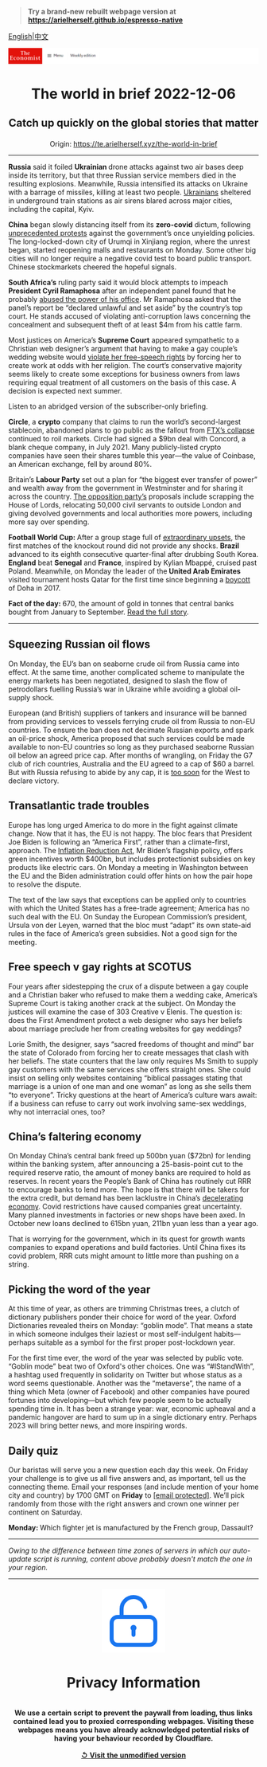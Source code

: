 > **Try a brand-new rebuilt webpage version at https://arielherself.github.io/espresso-native**

[English](https://github.com/arielherself/espresso/blob/main/README.md)|[中文](https://github-com.translate.goog/arielherself/espresso/blob/main/README.md?_x_tr_sl=en&_x_tr_tl=zh-CN&_x_tr_hl=zh-CN&_x_tr_pto=wapp)



![The Economist](menubar.png)

# <p align="center">The world in brief 2022-12-06</p>

## <p align="center">Catch up quickly on the global stories that matter</p>

<p align="center">Origin: <a href="https://te.arielherself.xyz/the-world-in-brief">https://te.arielherself.xyz/the-world-in-brief</a><hr>

<strong>Russia</strong> said it foiled <strong>Ukrainian </strong>drone attacks against two air bases deep inside its territory, but that three Russian service members died in the resulting explosions. Meanwhile, Russia intensified its attacks on Ukraine with a barrage of missiles, killing at least two people. [Ukrainians](https://te.arielherself.xyz/europe/2022/11/23/in-ukraine-living-as-normal-is-an-act-of-defiance) sheltered in underground train stations as air sirens blared across major cities, including the capital, Kyiv.

<strong>China</strong> began slowly distancing itself from its <strong>zero-covid</strong> dictum, following [unprecedented protests](https://te.arielherself.xyz/china/2022/12/01/lessons-from-a-chinese-protest) against the government’s once unyielding policies. The long-locked-down city of Urumqi in Xinjiang region, where the unrest began, started reopening malls and restaurants on Monday. Some other big cities will no longer require a negative covid test to board public transport. Chinese stockmarkets cheered the hopeful signals.

<strong>South Africa’s</strong> ruling party said it would block attempts to impeach <strong>President Cyril Ramaphosa</strong> after an independent panel found that he probably [abused the power of his office](https://te.arielherself.xyz/middle-east-and-africa/2022/12/01/a-sofa-stuffed-with-cash-imperils-south-africas-president). Mr Ramaphosa asked that the panel’s report be “declared unlawful and set aside” by the country’s top court. He stands accused of violating anti-corruption laws concerning the concealment and subsequent theft of at least $4m from his cattle farm.

Most justices on America’s <strong>Supreme Court</strong> appeared sympathetic to a Christian web designer’s argument that having to make a gay couple’s wedding website would [violate her free-speech rights](https://te.arielherself.xyz/united-states/2022/12/05/a-new-supreme-court-case-may-dampen-protections-for-lgbt-people) by forcing her to create work at odds with her religion. The court’s conservative majority seems likely to create some exceptions for business owners from laws requiring equal treatment of all customers on the basis of this case. A decision is expected next summer.

Listen to an abridged version of the subscriber-only briefing.

<strong>Circle</strong>, a <strong>crypto</strong> company that claims to run the world’s second-largest stablecoin, abandoned plans to go public as the fallout from [FTX’s collapse](https://te.arielherself.xyz/briefing/2022/11/17/the-failure-of-ftx-and-sam-bankman-fried-will-leave-deep-scars) continued to roil markets. Circle had signed a $9bn deal with Concord, a blank cheque company, in July 2021. Many publicly-listed crypto companies have seen their shares tumble this year—the value of Coinbase, an American exchange, fell by around 80%.

Britain’s <strong>Labour Party</strong> set out a plan for “the biggest ever transfer of power” and wealth away from the government in Westminster and for sharing it across the country. [The opposition party’s](https://te.arielherself.xyz/britain/2022/09/22/after-a-frosty-decade-business-leaders-are-warming-to-the-labour-party) proposals include scrapping the House of Lords, relocating 50,000 civil servants to outside London and giving devolved governments and local authorities more powers, including more say over spending.

<strong>Football World Cup: </strong>After a group stage full of [extraordinary upsets](https://te.arielherself.xyz/culture/2022/12/02/why-the-world-cups-first-stage-has-been-surprisingly-even), the first matches of the knockout round did not provide any shocks. <strong>Brazil </strong>advanced to its eighth consecutive quarter-final after drubbing South Korea. <strong>England</strong> beat <strong>Senegal</strong> and <strong>France</strong>, inspired by Kylian Mbappé, cruised past Poland. Meanwhile, on Monday the leader of the<strong> United Arab Emirates </strong>visited tournament hosts Qatar for the first time since beginning a [boycott](https://te.arielherself.xyz/middle-east-and-africa/2017/10/19/the-boycott-of-qatar-is-hurting-its-enforcers) of Doha in 2017.

<strong>Fact of the day: </strong>670, the amount of gold in tonnes that central banks bought from January to September. [Read the full story](https://te.arielherself.xyz/finance-and-economics/2022/12/01/why-central-banks-are-stockpiling-gold).

----------

## Squeezing Russian oil flows

On Monday, the EU’s ban on seaborne crude oil from Russia came into effect. At the same time, another complicated scheme to manipulate the energy markets has been negotiated, designed to slash the flow of petrodollars fuelling Russia’s war in Ukraine while avoiding a global oil-supply shock. 

European (and British) suppliers of tankers and insurance will be banned from providing services to vessels ferrying crude oil from Russia to non-EU countries. To ensure the ban does not decimate Russian exports and spark an oil-price shock, America proposed that such services could be made available to non-EU countries so long as they purchased seaborne Russian oil below an agreed price cap. After months of wrangling, on Friday the G7 club of rich countries, Australia and the EU agreed to a cap of $60 a barrel. But with Russia refusing to abide by any cap, it is [too soon](https://te.arielherself.xyz/finance-and-economics/2022/11/30/how-the-wests-price-cap-on-russian-oil-could-roil-energy-markets) for the West to declare victory.

## Transatlantic trade troubles

Europe has long urged America to do more in the fight against climate change. Now that it has, the EU is not happy. The bloc fears that President Joe Biden is following an “America First”, rather than a climate-first, approach. The [Inflation Reduction Act](https://te.arielherself.xyz/united-states/2022/08/09/joe-bidens-signature-legislation-passes-the-senate-at-last), Mr Biden’s flagship policy, offers green incentives worth $400bn, but includes protectionist subsidies on key products like electric cars. On Monday a meeting in Washington between the EU and the Biden administration could offer hints on how the pair hope to resolve the dispute. 

The text of the law says that exceptions can be applied only to countries with which the United States has a free-trade agreement; America has no such deal with the EU. On Sunday the European Commission’s president, Ursula von der Leyen, warned that the bloc must “adapt” its own state-aid rules in the face of America’s green subsidies. Not a good sign for the meeting. 

## Free speech v gay rights at SCOTUS

Four years after sidestepping the crux of a dispute between a gay couple and a Christian baker who refused to make them a wedding cake, America’s Supreme Court is taking another crack at the subject. On Monday the justices will examine the case of 303 Creative v Elenis. The question is: does the First Amendment protect a web designer who says her beliefs about marriage preclude her from creating websites for gay weddings? 

Lorie Smith, the designer, says “sacred freedoms of thought and mind” bar the state of Colorado from forcing her to create messages that clash with her beliefs. The state counters that the law only requires Ms Smith to supply gay customers with the same services she offers straight ones. She could insist on selling only websites containing “biblical passages stating that marriage is a union of one man and one woman” as long as she sells them “to everyone”. Tricky questions at the heart of America’s culture wars await: if a business can refuse to carry out work involving same-sex weddings, why not interracial ones, too?

## China’s faltering economy

On Monday China’s central bank freed up 500bn yuan ($72bn) for lending within the banking system, after announcing a 25-basis-point cut to the required reserve ratio, the amount of money banks are required to hold as reserves. In recent years the People’s Bank of China has routinely cut RRR to encourage banks to lend more. The hope is that there will be takers for the extra credit, but demand has been lacklustre in China’s [decelerating economy](https://te.arielherself.xyz/the-economist-explains/2015/03/11/why-chinas-economy-is-slowing). Covid restrictions have caused companies great uncertainty. Many planned investments in factories or new shops have been axed. In October new loans declined to 615bn yuan, 211bn yuan less than a year ago.

That is worrying for the government, which in its quest for growth wants companies to expand operations and build factories. Until China fixes its covid problem, RRR cuts might amount to little more than pushing on a string.

## Picking the word of the year

At this time of year, as others are trimming Christmas trees, a clutch of dictionary publishers ponder their choice for word of the year. Oxford Dictionaries revealed theirs on Monday: “goblin mode”. That means a state in which someone indulges their laziest or most self-indulgent habits—perhaps suitable as a symbol for the first proper post-lockdown year. 

For the first time ever, the word of the year was selected by public vote. “Goblin mode” beat two of Oxford&#x27;s other choices. One was “#IStandWith”, a hashtag used frequently in solidarity on Twitter but whose status as a word seems questionable. Another was the “metaverse”, the name of a thing which Meta (owner of Facebook) and other companies have poured fortunes into developing—but which few people seem to be actually spending time in. It has been a strange year: war, economic upheaval and a pandemic hangover are hard to sum up in a single dictionary entry. Perhaps 2023 will bring better news, and more inspiring words.

## Daily quiz

Our baristas will serve you a new question each day this week. On Friday your challenge is to give us all five answers and, as important, tell us the connecting theme. Email your responses (and include mention of your home city and country) by 1700 GMT on <strong>Friday</strong> to [<span class="__cf_email__" data-cfemail="2e7f5b47546b5d5e5c4b5d5d416e4b4d41404143475d5a004d4143">[email&#160;protected]</span>](https://mail.google.com/mail/?view=cm&amp;fs=1&amp;tf=1&amp;to=QuizEspresso@te.arielherself.xyz). We’ll pick randomly from those with the right answers and crown one winner per continent on Saturday.

<strong>Monday: </strong>Which fighter jet is manufactured by the French group, Dassault?

----------

*Owing to the difference between time zones of servers in which our auto-update script is running, content above probably doesn't match the one in your region.*

|<br><div align="center"><img src="unlock.png" /><h1>Privacy Information</h1></div></br>We use a certain script to prevent the paywall from loading, thus links contained lead you to proxied corresponding webpages. Visiting these webpages means you have already acknowledged potential risks of having your behaviour recorded by Cloudflare.<br><br>[&#x21BA; Visit the unmodified version](README.raw.md)<br><br>|
|-----|
